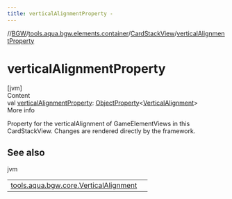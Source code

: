 ```yaml
---
title: verticalAlignmentProperty -
---
```

//[BGW](../../../index.md)/[tools.aqua.bgw.elements.container](../index.md)/[CardStackView](index.md)/[verticalAlignmentProperty](vertical-alignment-property.md)



# verticalAlignmentProperty  
[jvm]  
Content  
val [verticalAlignmentProperty](vertical-alignment-property.md): [ObjectProperty](../../tools.aqua.bgw.observable/-object-property/index.md)<[VerticalAlignment](../../tools.aqua.bgw.core/-vertical-alignment/index.md)>  
More info  


Property for the verticalAlignment of GameElementViews in this CardStackView. Changes are rendered directly by the framework.



## See also  
  
jvm  
  
| | |
|---|---|
| <a name="tools.aqua.bgw.elements.container/CardStackView/verticalAlignmentProperty/#/PointingToDeclaration/"></a>[tools.aqua.bgw.core.VerticalAlignment](../../tools.aqua.bgw.core/-vertical-alignment/index.md)| <a name="tools.aqua.bgw.elements.container/CardStackView/verticalAlignmentProperty/#/PointingToDeclaration/"></a>|
  
  



